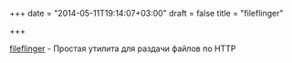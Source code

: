 +++
date = "2014-05-11T19:14:07+03:00"
draft = false
title = "fileflinger"

+++

<p><a href="https://github.com/stevie-holdway/fileflinger">fileflinger</a>&nbsp;- Простая утилита для раздачи файлов по HTTP</p>

